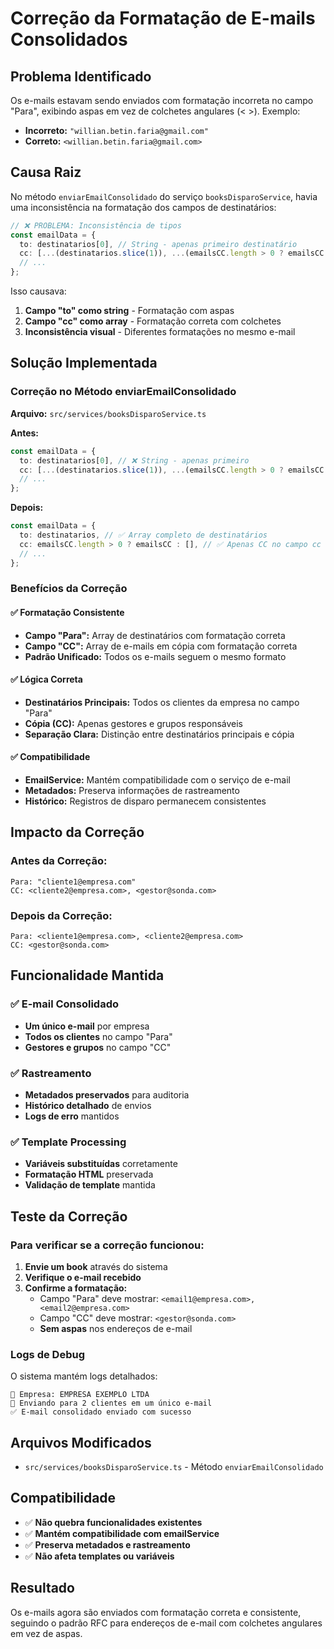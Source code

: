 # Correção da Formatação de E-mails Consolidados

## Problema Identificado
Os e-mails estavam sendo enviados com formatação incorreta no campo "Para", exibindo aspas em vez de colchetes angulares (< >). Exemplo:
- **Incorreto:** `"willian.betin.faria@gmail.com"`
- **Correto:** `<willian.betin.faria@gmail.com>`

## Causa Raiz
No método `enviarEmailConsolidado` do serviço `booksDisparoService`, havia uma inconsistência na formatação dos campos de destinatários:

```typescript
// ❌ PROBLEMA: Inconsistência de tipos
const emailData = {
  to: destinatarios[0], // String - apenas primeiro destinatário
  cc: [...(destinatarios.slice(1)), ...(emailsCC.length > 0 ? emailsCC : [])], // Array - demais + CC
  // ...
};
```

Isso causava:
1. **Campo "to" como string** - Formatação com aspas
2. **Campo "cc" como array** - Formatação correta com colchetes
3. **Inconsistência visual** - Diferentes formatações no mesmo e-mail

## Solução Implementada

### Correção no Método enviarEmailConsolidado
**Arquivo:** `src/services/booksDisparoService.ts`

**Antes:**
```typescript
const emailData = {
  to: destinatarios[0], // ❌ String - apenas primeiro
  cc: [...(destinatarios.slice(1)), ...(emailsCC.length > 0 ? emailsCC : [])], // Array misturado
  // ...
};
```

**Depois:**
```typescript
const emailData = {
  to: destinatarios, // ✅ Array completo de destinatários
  cc: emailsCC.length > 0 ? emailsCC : [], // ✅ Apenas CC no campo cc
  // ...
};
```

### Benefícios da Correção

#### ✅ **Formatação Consistente**
- **Campo "Para":** Array de destinatários com formatação correta
- **Campo "CC":** Array de e-mails em cópia com formatação correta
- **Padrão Unificado:** Todos os e-mails seguem o mesmo formato

#### ✅ **Lógica Correta**
- **Destinatários Principais:** Todos os clientes da empresa no campo "Para"
- **Cópia (CC):** Apenas gestores e grupos responsáveis
- **Separação Clara:** Distinção entre destinatários principais e cópia

#### ✅ **Compatibilidade**
- **EmailService:** Mantém compatibilidade com o serviço de e-mail
- **Metadados:** Preserva informações de rastreamento
- **Histórico:** Registros de disparo permanecem consistentes

## Impacto da Correção

### **Antes da Correção:**
```
Para: "cliente1@empresa.com"
CC: <cliente2@empresa.com>, <gestor@sonda.com>
```

### **Depois da Correção:**
```
Para: <cliente1@empresa.com>, <cliente2@empresa.com>
CC: <gestor@sonda.com>
```

## Funcionalidade Mantida

### ✅ **E-mail Consolidado**
- **Um único e-mail** por empresa
- **Todos os clientes** no campo "Para"
- **Gestores e grupos** no campo "CC"

### ✅ **Rastreamento**
- **Metadados preservados** para auditoria
- **Histórico detalhado** de envios
- **Logs de erro** mantidos

### ✅ **Template Processing**
- **Variáveis substituídas** corretamente
- **Formatação HTML** preservada
- **Validação de template** mantida

## Teste da Correção

### Para verificar se a correção funcionou:

1. **Envie um book** através do sistema
2. **Verifique o e-mail recebido**
3. **Confirme a formatação:**
   - Campo "Para" deve mostrar: `<email1@empresa.com>, <email2@empresa.com>`
   - Campo "CC" deve mostrar: `<gestor@sonda.com>`
   - **Sem aspas** nos endereços de e-mail

### Logs de Debug
O sistema mantém logs detalhados:
```
🏢 Empresa: EMPRESA EXEMPLO LTDA
📧 Enviando para 2 clientes em um único e-mail
✅ E-mail consolidado enviado com sucesso
```

## Arquivos Modificados
- `src/services/booksDisparoService.ts` - Método `enviarEmailConsolidado`

## Compatibilidade
- ✅ **Não quebra funcionalidades existentes**
- ✅ **Mantém compatibilidade com emailService**
- ✅ **Preserva metadados e rastreamento**
- ✅ **Não afeta templates ou variáveis**

## Resultado
Os e-mails agora são enviados com formatação correta e consistente, seguindo o padrão RFC para endereços de e-mail com colchetes angulares em vez de aspas.